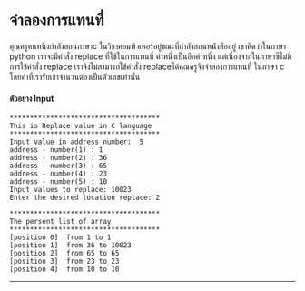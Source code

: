 
# จำลองการแทนที่


คุณครูคนหนึ่งกำลังสอนภาษาc ในวิชาคอมพิวเตอร์อยู่ขณะที่กำลังสอนหนังสืออยู่
เขาคิดว่าในภาษา python เราจะมีคำสั่ง replace ที่ใช้ในการแทนที่ ค่าหนึ่งเป็นอีกค่าหนึ่ง
แต่เนื่องจากในภาษาซีไม่มีการใช้คำสั่ง replace
เราจึงไม่สามารถใช้คำสั่ง replaceได้คุณครูจึงจำลองการแทนที่ ในภาษา c 
โดยค่าที่เรารับเข้าจำนวนต้องเป็นตัวเลขเท่านั้น
#### ตัวอย่าง Input
```
*************************************
This is Replace value in C language
*************************************
Input value in address number:  5
address - number(1) : 1
address - number(2) : 36
address - number(3) : 65
address - number(4) : 23
address - number(5) : 10
Input values to replace: 10023
Enter the desired location replace: 2

*************************************
The persent list of array
*************************************
[position 0]  from 1 to 1
[position 1]  from 36 to 10023
[position 2]  from 65 to 65
[position 3]  from 23 to 23
[position 4]  from 10 to 10
```
---

